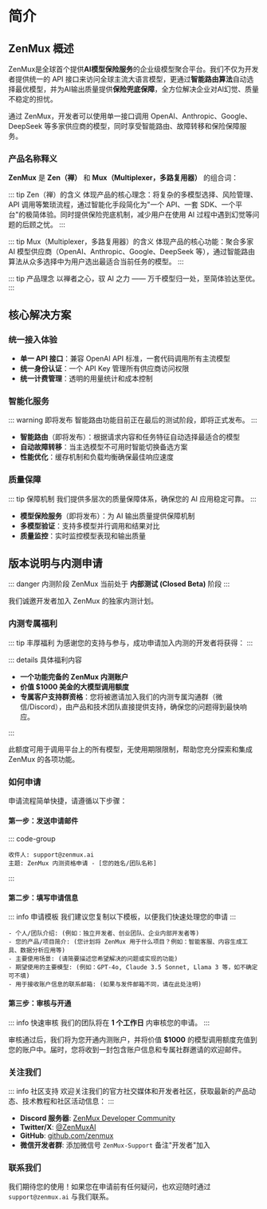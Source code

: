 # 简介

## ZenMux 概述

ZenMux是全球首个提供**AI模型保险服务**的企业级模型聚合平台。我们不仅为开发者提供统一的 API 接口来访问全球主流大语言模型，更通过**智能路由算法**自动选择最优模型，并为AI输出质量提供**保险兜底保障**，全方位解决企业对AI幻觉、质量不稳定的担忧。

通过 ZenMux，开发者可以使用单一接口调用 OpenAI、Anthropic、Google、DeepSeek 等多家供应商的模型，同时享受智能路由、故障转移和保险保障服务。

### 产品名称释义

**ZenMux** 是 **Zen（禅）** 和 **Mux（Multiplexer，多路复用器）** 的组合词：

::: tip Zen（禅）的含义
体现产品的核心理念：将复杂的多模型选择、风险管理、API 调用等繁琐流程，通过智能化手段简化为"一个 API、一套 SDK、一个平台"的极简体验。同时提供保险兜底机制，减少用户在使用 AI 过程中遇到幻觉等问题的后顾之忧。
:::

::: tip Mux（Multiplexer，多路复用器）的含义
体现产品的核心功能：聚合多家 AI 模型供应商（OpenAI、Anthropic、Google、DeepSeek 等），通过智能路由算法从众多选择中为用户选出最适合当前任务的模型。
:::

::: tip 产品理念
以禅者之心，驭 AI 之力 —— 万千模型归一处，至简体验达至优。
:::

## 核心解决方案

### 统一接入体验

- **单一 API 接口**：兼容 OpenAI API 标准，一套代码调用所有主流模型
- **统一身份认证**：一个 API Key 管理所有供应商访问权限
- **统一计费管理**：透明的用量统计和成本控制

### 智能化服务

::: warning 即将发布
智能路由功能目前正在最后的测试阶段，即将正式发布。
:::

- **智能路由**（即将发布）：根据请求内容和任务特征自动选择最适合的模型
- **自动故障转移**：当主选模型不可用时智能切换备选方案
- **性能优化**：缓存机制和负载均衡确保最佳响应速度

### 质量保障

::: tip 保障机制
我们提供多层次的质量保障体系，确保您的 AI 应用稳定可靠。
:::

- **模型保险服务**（即将发布）：为 AI 输出质量提供保障机制
- **多模型验证**：支持多模型并行调用和结果对比
- **质量监控**：实时监控模型表现和输出质量

## 版本说明与内测申请

::: danger 内测阶段
ZenMux 当前处于 **内部测试 (Closed Beta)** 阶段
:::

我们诚邀开发者加入 ZenMux 的独家内测计划。

### 内测专属福利

::: tip 丰厚福利
为感谢您的支持与参与，成功申请加入内测的开发者将获得：
:::

::: details 具体福利内容

- **一个功能完备的 ZenMux 内测账户**
- **价值 $1000 美金的大模型调用额度**
- **专属客户支持群资格**：您将被邀请加入我们的内测专属沟通群（微信/Discord），由产品和技术团队直接提供支持，确保您的问题得到最快响应。

:::

此额度可用于调用平台上的所有模型，无使用期限限制，帮助您充分探索和集成 ZenMux 的各项功能。

### 如何申请

申请流程简单快捷，请遵循以下步骤：

#### 第一步：发送申请邮件

::: code-group

```text [邮件信息]
收件人: support@zenmux.ai
主题: ZenMux 内测资格申请 - [您的姓名/团队名称]
```

:::

#### 第二步：填写申请信息

::: info 申请模板
我们建议您复制以下模板，以便我们快速处理您的申请
:::

```text
- 个人/团队介绍: (例如：独立开发者、创业团队、企业内部开发者等)
- 您的产品/项目简介: (您计划将 ZenMux 用于什么项目？例如：智能客服、内容生成工具、数据分析应用等)
- 主要使用场景: (请简要描述您希望解决的问题或实现的功能)
- 期望使用的主要模型: (例如：GPT-4o, Claude 3.5 Sonnet, Llama 3 等，如不确定可不填)
- 用于接收账户信息的联系邮箱: (如果与发件邮箱不同，请在此处注明)
```

#### 第三步：审核与开通

::: info 快速审核
我们的团队将在 **1 个工作日** 内审核您的申请。
:::

审核通过后，我们将为您开通内测账户，并将价值 **$1000** 的模型调用额度充值到您的账户中。届时，您将收到一封包含账户信息和专属社群邀请的欢迎邮件。

### 关注我们

::: info 社区支持
欢迎关注我们的官方社交媒体和开发者社区，获取最新的产品动态、技术教程和社区活动信息：
:::

- **Discord 服务器**: [ZenMux Developer Community](https://discord.gg/zenmux)
- **Twitter/X**: [@ZenMuxAI](https://twitter.com/ZenMuxAI)
- **GitHub**: [github.com/zenmux](https://github.com/zenmux)
- **微信开发者群**: 添加微信号 `ZenMux-Support` 备注"开发者"加入

### 联系我们

我们期待您的使用！如果您在申请前有任何疑问，也欢迎随时通过 `support@zenmux.ai` 与我们联系。